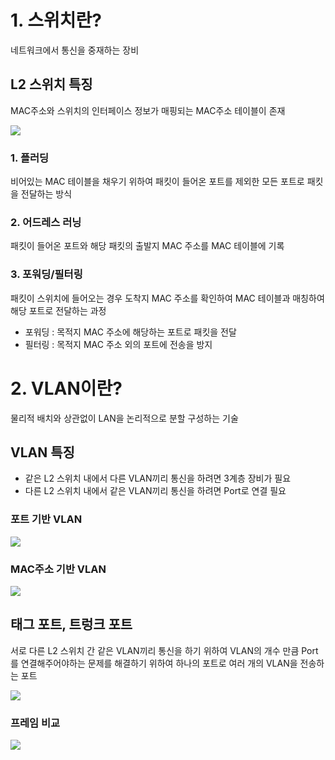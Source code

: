 # **1. 스위치란?**

네트워크에서 통신을 중재하는 장비


## L2 스위치 특징

MAC주소와 스위치의 인터페이스 정보가 매핑되는 MAC주소 테이블이 존재

<img src = "/asset/Pasted image 20231101145538.png">

### 1. 플러딩

비어있는 MAC 테이블을 채우기 위하여 패킷이 들어온 포트를 제외한 모든 포트로 패킷을 전달하는 방식

### 2. 어드레스 러닝

패킷이 들어온 포트와 해당 패킷의 출발지 MAC 주소를 MAC 테이블에 기록

### 3. 포워딩/필터링

패킷이 스위치에 들어오는 경우 도착지 MAC 주소를 확인하여 MAC 테이블과 매칭하여 해당 포트로 전달하는 과정
- 포워딩 : 목적지 MAC 주소에 해당하는 포트로 패킷을 전달
- 필터링 : 목적지 MAC 주소 외의 포트에 전송을 방지



# **2. VLAN이란?**

물리적 배치와 상관없이 LAN을 논리적으로 분할 구성하는 기술

## VLAN 특징

- 같은 L2 스위치 내에서 다른 VLAN끼리 통신을 하려면 3계층 장비가 필요
- 다른 L2 스위치 내에서 같은 VLAN끼리 통신을 하려면 Port로 연결 필요

### 포트 기반 VLAN

<img src = "/asset/Pasted image 20231101150251.png">

### MAC주소 기반 VLAN

<img src = "/asset/Pasted image 20231101150910.png">

## 태그 포트, 트렁크 포트

서로 다른 L2 스위치 간 같은 VLAN끼리 통신을 하기 위하여 VLAN의 개수 만큼 Port를 연결해주어야하는 문제를 해결하기 위하여 하나의 포트로 여러 개의 VLAN을 전송하는 포트

<img src = "/asset/Pasted image 20231101150451.png">


### 프레임 비교

<img src = "/asset/Pasted image 20231101151401.png">